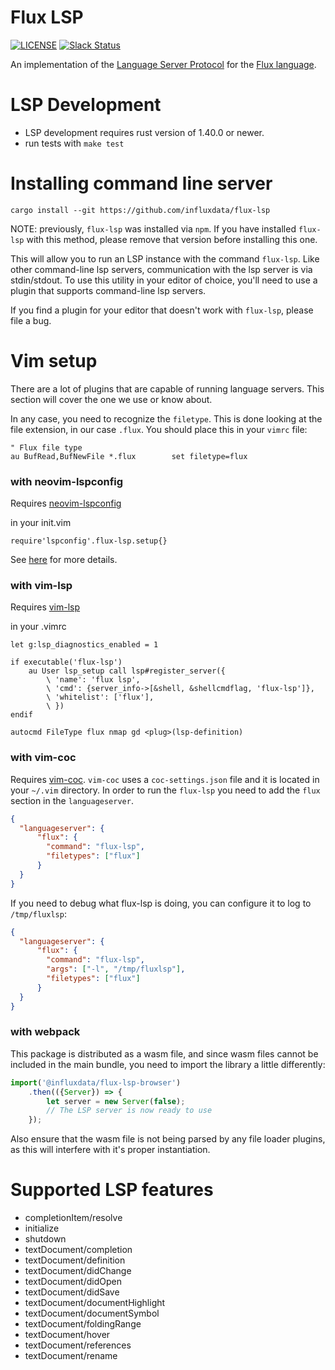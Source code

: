 # Flux LSP

[![LICENSE](https://img.shields.io/github/license/influxdata/flux-lsp.svg)](https://github.com/influxdata/flux-lsp/blob/master/LICENSE)
[![Slack Status](https://img.shields.io/badge/slack-join_chat-white.svg?logo=slack&style=social)](https://www.influxdata.com/slack)

An implementation of the [Language Server Protocol](https://microsoft.github.io/language-server-protocol/) for the [Flux language](https://github.com/influxdata/flux).

# LSP Development

* LSP development requires rust version of 1.40.0 or newer.
* run tests with `make test`

# Installing command line server

```
cargo install --git https://github.com/influxdata/flux-lsp
```

NOTE: previously, `flux-lsp` was installed via `npm`. If you have installed `flux-lsp`
with this method, please remove that version before installing this one.

This will allow you to run an LSP instance with the command `flux-lsp`. Like other
command-line lsp servers, communication with the lsp server is via stdin/stdout. To use
this utility in your editor of choice, you'll need to use a plugin that supports
command-line lsp servers.

If you find a plugin for your editor that doesn't work with `flux-lsp`, please file a bug.

# Vim setup

There are a lot of plugins that are capable of running language servers. This section will cover the one we use or know about.

In any case, you need to recognize the `filetype`. This is done looking at the file extension, in our case `.flux`. You should place this in your `vimrc` file:

```vimrc
" Flux file type
au BufRead,BufNewFile *.flux        set filetype=flux
```

### with neovim-lspconfig

Requires [neovim-lspconfig](https://github.com/neovim/nvim-lspconfig)

in your init.vim

```vimrc
require'lspconfig'.flux-lsp.setup{}
```

See [here](https://github.com/neovim/nvim-lspconfig/blob/master/doc/server_configurations.md#flux-lsp) for more details.

### with vim-lsp
Requires [vim-lsp](https://github.com/prabirshrestha/vim-lsp)

in your .vimrc

```vimrc
let g:lsp_diagnostics_enabled = 1

if executable('flux-lsp')
    au User lsp_setup call lsp#register_server({
        \ 'name': 'flux lsp',
        \ 'cmd': {server_info->[&shell, &shellcmdflag, 'flux-lsp']},
        \ 'whitelist': ['flux'],
        \ })
endif

autocmd FileType flux nmap gd <plug>(lsp-definition)
```

### with vim-coc

Requires [vim-coc](https://github.com/neoclide/coc.nvim). `vim-coc` uses a `coc-settings.json` file and it is located in your `~/.vim` directory. In order to run the `flux-lsp` you need to add the `flux` section in the `languageserver`.

```json
{
  "languageserver": {
      "flux": {
        "command": "flux-lsp",
        "filetypes": ["flux"]
      }
  }
}
```
If you need to debug what flux-lsp is doing, you can configure it to log to `/tmp/fluxlsp`:

```json
{
  "languageserver": {
      "flux": {
        "command": "flux-lsp",
        "args": ["-l", "/tmp/fluxlsp"],
        "filetypes": ["flux"]
      }
  }
}
```

### with webpack

This package is distributed as a wasm file, and since wasm files cannot be included in the main bundle, you need to import the library a little differently:

```javascript
import('@influxdata/flux-lsp-browser')
    .then(({Server}) => {
        let server = new Server(false);
        // The LSP server is now ready to use
    });

```

Also ensure that the wasm file is not being parsed by any file loader plugins, as this will interfere with it's proper instantiation.


# Supported LSP features

- completionItem/resolve
- initialize
- shutdown
- textDocument/completion
- textDocument/definition
- textDocument/didChange
- textDocument/didOpen
- textDocument/didSave
- textDocument/documentHighlight
- textDocument/documentSymbol
- textDocument/foldingRange
- textDocument/hover
- textDocument/references
- textDocument/rename
